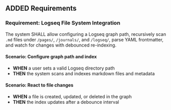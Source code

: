 ## ADDED Requirements
### Requirement: Logseq File System Integration
The system SHALL allow configuring a Logseq graph path, recursively scan `.md` files under `/pages/`, `/journals/`, and `/logseq/`, parse YAML frontmatter, and watch for changes with debounced re-indexing.

#### Scenario: Configure graph path and index
- **WHEN** a user sets a valid Logseq directory path
- **THEN** the system scans and indexes markdown files and metadata

#### Scenario: React to file changes
- **WHEN** a file is created, updated, or deleted in the graph
- **THEN** the index updates after a debounce interval

